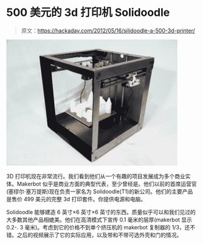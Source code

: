 # 500 美元的 3d 打印机 Solidoodle

> 原文：<https://hackaday.com/2012/05/16/silidoodle-a-500-3d-printer/>

![](img/ea6df442bb880476cc0d16c528a4013e.png "solidoodle-printer-three-quarters")

3D 打印机现在非常流行。我们看到他们从一个有趣的项目发展成为多个商业实体。Makerbot 似乎是商业方面的典型代表，至少曾经是。他们以前的首席运营官(塞缪尔·塞万提斯)现在负责一家名为 Solidoodle(T1)的新公司。他们的主要产品是售价 499 美元的完整 3d 打印套件。你提供电源和电脑。

Solidoodle 能够建造 6 英寸×6 英寸×6 英寸的东西。质量似乎可以和我们见过的大多数其他产品相媲美。他们在高清模式下宣传 0.1 毫米的层厚(makerbot 显示 0.2-. 3 毫米)。考虑到它的价格不到单个挤压机的 makerbot 复制器的 1/3，还不错。之后的视频展示了它的实际应用，以及带和不带可选外壳和门的情况。